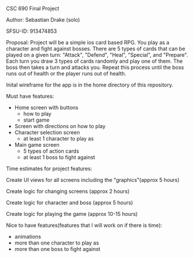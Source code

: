 CSC 690 Final Project

Author: Sebastian Drake (solo)

SFSU-ID: 913474853

Proposal:
Project will be a simple ios card based RPG.
You play as a character and fight against bosses.
There are 5 types of cards that can be played on a given turn:
"Attack", "Defend", "Heal", "Special", and "Prepare".
Each turn you draw 3 types of cards randomly and play one of them.
The boss then takes a turn and attacks you.
Repeat this process until the boss runs out of health or the player
runs out of health.

Inital wireframe for the app is in the home directory of this repository.

Must have features:
- Home screen with buttons
    - how to play
    - start game
- Screen with directions on how to play
- Character selection screen
  - at least 1 character to play as
- Main game screen
   - 5 types of action cards
   - at least 1 boss to fight against

Time estimates for project features:

Create UI views for all screens including the "graphics"(approx 5 hours)

Create logic for changing screens (approx 2 hours)

Create logic for character and boss (approx 5 hours)

Create logic for playing the game (approx 10-15 hours)

Nice to have features(features that I will work on if there is time):
- animations
- more than one character to play as
- more than one boss to fight against

